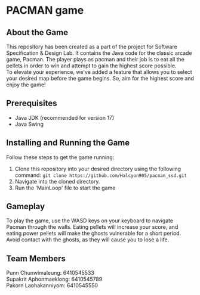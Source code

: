 # PACMAN game

## About the Game
This repository has been created as a part of the
project for Software Specification & Design Lab.
It contains the Java code for the classic arcade
game, Pacman. The player plays as pacman and 
their job is to eat all the pellets in order 
to win and attempt to gain the highest score 
possible.   
To elevate your experience, we've added
a feature that allows you to select your 
desired map before the game begins. So, 
aim for the highest score and enjoy the game!


## Prerequisites
- Java JDK (recommended for version 17)
- Java Swing


## Installing and Running the Game

Follow these steps to get the game running:

1. Clone this repository into your desired directory using the following command:
```git clone https://github.com/Halcyon905/pacman_ssd.git```
2. Navigate into the cloned directory.
3. Run the 'MainLoop' file to start the game

## Gameplay
To play the game, use the WASD keys on your keyboard
to navigate Pacman through the walls. Eating pellets will 
increase your score, and eating power pellets will make the ghosts
vulnerable for a short period. Avoid contact with the ghosts, 
as they will cause you to lose a life.

## Team Members

Punn Chunwimaleung: 6410545533  
Supakrit Aphonmaeklong: 6410545789  
Pakorn Laohakanniyom: 6410545550  